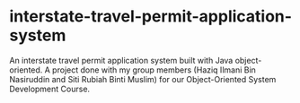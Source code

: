 # interstate-travel-permit-application-system
An interstate travel permit application system built with Java object-oriented. A project done with my group members (Haziq Ilmani Bin Nasiruddin and Siti Rubiah Binti Muslim) for our Object-Oriented System Development Course.
